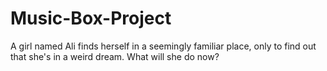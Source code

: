 # Music-Box-Project
A girl named Ali finds herself in a seemingly familiar place, only to find out that she's in a weird dream. What will she do now?
